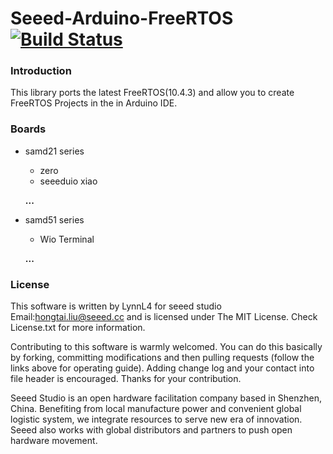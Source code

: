 # Seeed-Arduino-FreeRTOS  [![Build Status](https://travis-ci.com/Seeed-Studio/Seeed_Arduino_FreeRTOS.svg?branch=master)](https://travis-ci.com/Seeed-Studio/Seeed_Arduino_FreeRTOS)

### Introduction

This library ports the latest FreeRTOS(10.4.3) and allow you to create FreeRTOS Projects in the in Arduino IDE.

### Boards
- samd21 series
  - zero
  - seeeduio xiao

  **...**
- samd51 series
  - Wio Terminal

  **...**
### License
This software is written by LynnL4 for seeed studio
Email:hongtai.liu@seeed.cc and is licensed under The MIT License. Check License.txt for more information.

Contributing to this software is warmly welcomed. You can do this basically by
forking, committing modifications and then pulling requests (follow the links above
for operating guide). Adding change log and your contact into file header is encouraged.
Thanks for your contribution.

Seeed Studio is an open hardware facilitation company based in Shenzhen, China. 
Benefiting from local manufacture power and convenient global logistic system, 
we integrate resources to serve new era of innovation. Seeed also works with 
global distributors and partners to push open hardware movement.

